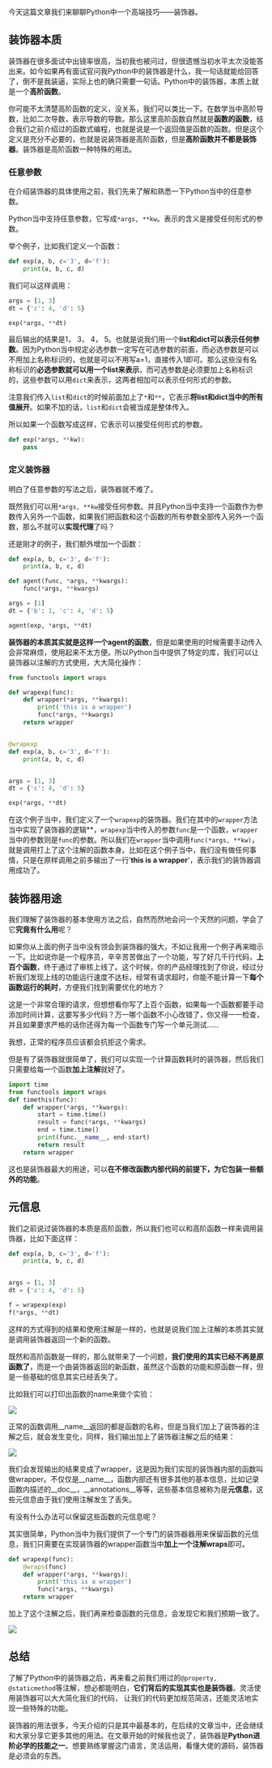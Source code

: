 今天这篇文章我们来聊聊Python中一个高端技巧——装饰器。



## 装饰器本质



装饰器在很多面试中出镜率很高，当初我也被问过，但很遗憾当初水平太次没能答出来。如今如果再有面试官问我Python中的装饰器是什么，我一句话就能给回答了，倒不是我装逼，实际上也的确只需要一句话。Python中的装饰器，本质上就是一个**高阶函数**。

你可能不太清楚高阶函数的定义，没关系，我们可以类比一下。在数学当中高阶导数，比如二次导数，表示导数的导数。那么这里高阶函数自然就是**函数的函数**，结合我们之前介绍过的函数式编程，也就是说是一个返回值是函数的函数。但是这个定义是充分不必要的，也就是说装饰器是高阶函数，但是**高阶函数并不都是装饰器**。装饰器是高阶函数一种特殊的用法。



### 任意参数

在介绍装饰器的具体使用之前，我们先来了解和熟悉一下Python当中的任意参数。

Python当中支持任意参数，它写成`*args, **kw`。表示的含义是接受任何形式的参数。

举个例子，比如我们定义一个函数：

```python
def exp(a, b, c='3', d='f'):
    print(a, b, c, d)
```

我们可以这样调用：

```python
args = [1, 3]
dt = {'c': 4, 'd': 5}

exp(*args, **dt)
```

最后输出的结果是1， 3， 4， 5。也就是说我们用一个**list和dict可以表示任何参数**。因为Python当中规定必选参数一定写在可选参数的前面，而必选参数是可以不用加上名称标识的，也就是可以不用写a=1，直接传入1即可。那么这些没有名称标识的**必选参数就可以用一个list来表示**，而可选参数是必须要加上名称标识的，这些参数可以用`dict`来表示，这两者相加可以表示任何形式的参数。

注意我们传入`list`和`dict`的时候前面加上了`*`和`**`，它表示**将list和dict当中的所有值展开**。如果不加的话，`list`和`dict`会被当成是整体传入。

所以如果一个函数写成这样，它表示可以接受任何形式的参数。

```python
def exp(*args, **kw):
    pass
```

###  

### 定义装饰器

明白了任意参数的写法之后，装饰器就不难了。

既然我们可以用`*args, **kw`接受任何参数。并且Python当中支持一个函数作为参数传入另外一个函数，如果我们把函数和这个函数的所有参数全部传入另外一个函数，那么不就可以**实现代理**了吗？

还是刚才的例子，我们额外增加一个函数：

```python
def exp(a, b, c='3', d='f'):
    print(a, b, c, d)

def agent(func, *args, **kwargs):
    func(*args, **kwargs)

args = [1]
dt = {'b': 1, 'c': 4, 'd': 5}

agent(exp, *args, **dt)
```

**装饰器的本质其实就是这样一个agent的函数**，但是如果使用的时候需要手动传入会非常麻烦，使用起来不太方便。所以Python当中提供了特定的库，我们可以让装饰器以注解的方式使用，大大简化操作：

```python
from functools import wraps

def wrapexp(func):
    def wrapper(*args, **kwargs):
        print('this is a wrapper')
        func(*args, **kwargs)
    return wrapper


@wrapexp
def exp(a, b, c='3', d='f'):
    print(a, b, c, d)


args = [1, 3]
dt = {'c': 4, 'd': 5}

exp(*args, **dt)
```

在这个例子当中，我们定义了一个`wrapexp`的装饰器。我们在其中的`wrapper`方法当中实现了装饰器的逻辑**，`wrapexp`当中传入的参数`func`是一个函数，`wrapper`当中的参数则是`func`的参数。所以我们在`wrapper`当中调用`func(*args, **kw)`，就是调用打上了这个注解的函数本身。比如在这个例子当中，我们没有做任何事情，只是在原样调用之前多输出了一行’**this is a wrapper**'，表示我们的装饰器调用成功了。



## 装饰器用途



我们理解了装饰器的基本使用方法之后，自然而然地会问一个天然的问题，学会了它**究竟有什么用**呢？

如果你从上面的例子当中没有领会到装饰器的强大，不如让我用一个例子再来暗示一下。比如说你是一个程序员，辛辛苦苦做出了一个功能，写了好几千行代码，**上百个函数**，终于通过了审核上线了。这个时候，你的产品经理找到了你说，经过分析我们发现上线的功能运行速度不达标，经常有请求超时，你能不能计算一下**每个函数运行的耗时**，方便我们找到需要优化的地方？

这是一个非常合理的请求，但想想看你写了上百个函数，如果每一个函数都要手动添加时间计算，这要写多少代码？万一哪个函数不小心改错了，你又得一一检查，并且如果要求严格的话你还得为每一个函数专门写一个单元测试……

我想，正常的程序员应该都会抗拒这个需求。

但是有了装饰器就很简单了，我们可以实现一个计算函数耗时的装饰器，然后我们只需要给每一个函数**加上注解**就好了。

```python
import time
from functools import wraps
def timethis(func):
    def wrapper(*args, **kwargs):
        start = time.time()
        result = func(*args, **kwargs)
        end = time.time()
        print(func.__name__, end-start)
        return result
    return wrapper
```

这也是装饰器最大的用途，可以**在不修改函数内部代码的前提下，为它包装一些额外的功能**。



## 元信息



我们之前说过装饰器的本质是高阶函数，所以我们也可以和高阶函数一样来调用装饰器，比如下面这样：

```python
def exp(a, b, c='3', d='f'):
    print(a, b, c, d)


args = [1, 3]
dt = {'c': 4, 'd': 5}

f = wrapexp(exp)
f(*args, **dt)
```

这样的方式得到的结果和使用注解是一样的，也就是说我们加上注解的本质其实就是调用装饰器返回一个新的函数。

既然和高阶函数是一样的，那么就带来了一个问题，**我们使用的其实已经不再是原函数了**，而是一个由装饰器返回的新函数，虽然这个函数的功能和原函数一样，但是一些基础的信息其实已经丢失了。

比如我们可以打印出函数的name来做个实验：

![](https://moutsea-blog.oss-cn-hangzhou.aliyuncs.com/image-20230417081914252.png)

正常的函数调用__name__返回的都是函数的名称，但是当我们加上了装饰器的注解之后，就会发生变化，同样，我们输出加上了装饰器注解之后的结果：

![](https://moutsea-blog.oss-cn-hangzhou.aliyuncs.com/image-20230417081945161.png)

我们会发现输出的结果变成了wrapper，这是因为我们实现的装饰器内部的函数叫做wrapper。不仅仅是__name__，函数内部还有很多其他的基本信息，比如记录函数内描述的__doc__，__annotations__等等，这些基本信息被称为是**元信息**，这些元信息由于我们使用注解发生了丢失。

有没有什么办法可以保留这些函数的元信息呢？

其实很简单，Python当中为我们提供了一个专门的装饰器器用来保留函数的元信息，我们只需要在实现装饰器的wrapper函数当中**加上一个注解wraps**即可。

```python
def wrapexp(func):
    @wraps(func)
    def wrapper(*args, **kwargs):
        print('this is a wrapper')
        func(*args, **kwargs)
    return wrapper
```

加上了这个注解之后，我们再来检查函数的元信息，会发现它和我们预期一致了。

![](https://moutsea-blog.oss-cn-hangzhou.aliyuncs.com/image-20230417082002185.png)



## 总结



了解了Python中的装饰器之后，再来看之前我们用过的`@property, @staticmethod`等注解，想必都能明白，**它们背后的实现其实也是装饰器**。灵活使用装饰器可以大大简化我们的代码， 让我们的代码更加规范简洁，还能灵活地实现一些特殊的功能。

装饰器的用法很多，今天介绍的只是其中最基本的，在后续的文章当中，还会继续和大家分享它更多其他的用法。在文章开始的时候我也说了，装饰器是**Python进阶必学的技能之一**。想要熟练掌握这门语言，灵活运用，看懂大佬的源码，装饰器是必须会的东西。